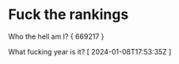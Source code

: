 # Fuck the rankings

Who the hell am I?
{ 669217 }

What fucking year is it?
[ 2024-01-08T17:53:35Z ]
